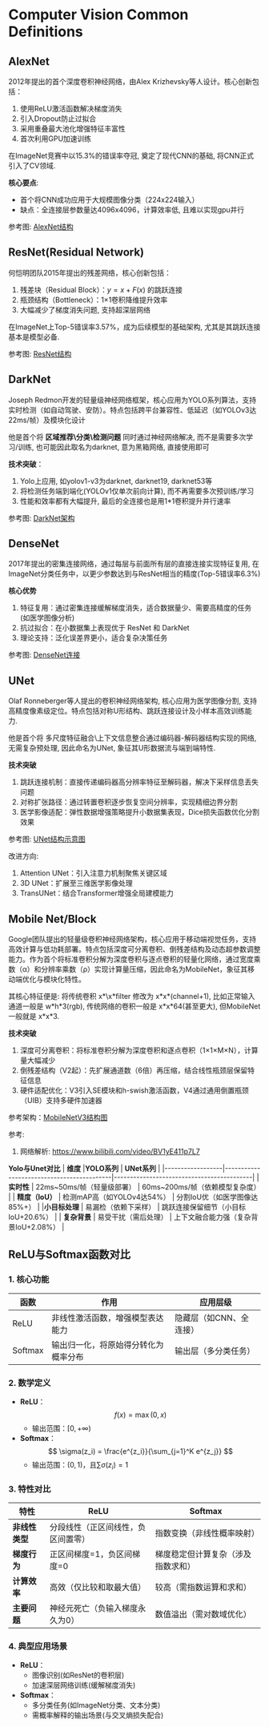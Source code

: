 # Computer Vision Common Definitions

## AlexNet  
2012年提出的首个深度卷积神经网络，由Alex Krizhevsky等人设计。核心创新包括：
1. 使用ReLU激活函数解决梯度消失
2. 引入Dropout防止过拟合
3. 采用重叠最大池化增强特征丰富性
4. 首次利用GPU加速训练

在ImageNet竞赛中以15.3%的错误率夺冠, 奠定了现代CNN的基础, 将CNN正式引入了CV领域.

​**核心要点**:
- 首个将CNN成功应用于大规模图像分类（224x224输入）
- 缺点：全连接层参数量达4096x4096，计算效率低, 且难以实现gpu并行

参考图: [AlexNet结构](https://upload.wikimedia.org/wikipedia/commons/a/ad/AlexNet_block_diagram.svg)

## ResNet(Residual Network)  
何恺明团队2015年提出的残差网络，核心创新包括：
1. 残差块（Residual Block）：$y = x + F(x)$ 的跳跃连接
2. 瓶颈结构（Bottleneck）：1×1卷积降维提升效率
3. 大幅减少了梯度消失问题, 支持超深层网络

在ImageNet上Top-5错误率3.57%，成为后续模型的基础架构, 尤其是其跳跃连接基本是模型必备.

参考图: [ResNet结构](https://upload.wikimedia.org/wikipedia/commons/b/ba/ResBlock.png)

## DarkNet  
Joseph Redmon开发的轻量级神经网络框架，核心应用为YOLO系列算法，支持实时检测（如自动驾驶、安防）。特点包括跨平台兼容性、低延迟（如YOLOv3达22ms/帧）及模块化设计

他是首个将 **区域推荐\分类\检测问题** 同时通过神经网络解决, 而不是需要多次学习/训练, 也可能因此取名为darknet, 意为黑箱网络, 直接使用即可


​**技术突破**​：
1. Yolo上应用, 如yolov1-v3为darknet, darknet19, darknet53等
2. 将检测任务端到端化(YOLOv1仅单次前向计算), 而不再需要多次预训练/学习
3. 性能和效率都有大幅提升, 最后的全连接也是用1*1卷积提升并行速率

参考图: [DarkNet架构](https://www.researchgate.net/profile/Girish-Darisi/publication/384670327/figure/fig1/AS:11431281282129012@1728195851210/DarkNet-19-Architecture.jpg)


## DenseNet  
2017年提出的密集连接网络，通过每层与前面所有层的直接连接实现特征复用, 在ImageNet分类任务中，以更少参数达到与ResNet相当的精度(Top-5错误率6.3%)

**核心优势**
1. 特征复用：通过密集连接缓解梯度消失，适合数据量少、需要高精度的任务(如医学图像分析)
2. 抗过拟合：在小数据集上表现优于 ResNet 和 DarkNet
3. 理论支持：泛化误差界更小，适合复杂决策任务

参考图: [DenseNet连接](https://www.researchgate.net/profile/Jian-Guan-24/publication/332522654/figure/fig3/AS:749240657661954@1555644301332/Framework-of-Densenet-which-contains-3-Dense-blocks-and-each-block-contains-16.ppm)


## UNet
Olaf Ronneberger等人提出的卷积神经网络架构, 核心应用为医学图像分割, 支持高精度像素级定位。特点包括对称U形结构、跳跃连接设计及小样本高效训练能力.

他是首个将 ​多尺度特征融合\上下文信息整合​ 通过编码器-解码器结构实现的网络, 无需复杂预处理, 因此命名为UNet, 象征其U形数据流与端到端特性.

**技术突破​**
1. 跳跃连接机制：直接传递编码器高分辨率特征至解码器，解决下采样信息丢失问题
2. 对称扩张路径：通过转置卷积逐步恢复空间分辨率，实现精细边界分割
3. 医学影像适配：弹性数据增强策略提升小数据集表现，Dice损失函数优化分割效果

参考图: [UNet结构示意图](https://ojs.sciltp.com/journals/public/journals/7/submission_411_412_coverImage_en_US.jpg)

改进方向​:
1. Attention UNet：引入注意力机制聚焦关键区域
2. 3D UNet：扩展至三维医学影像处理
3. TransUNet：结合Transformer增强全局建模能力


## Mobile Net/Block

Google团队提出的轻量级卷积神经网络架构，核心应用于移动端视觉任务，支持高效计算与低功耗部署。特点包括深度可分离卷积、倒残差结构及动态超参数调整能力。作为首个将标准卷积分解为深度卷积与逐点卷积的轻量化网络，通过宽度乘数（α）和分辨率乘数（ρ）实现计算量压缩，因此命名为MobileNet，象征其移动端优化与模块化特性。

其核心特征便是: 将传统卷积 x\*\x*filter 修改为 x\*x\*(channel+1), 比如正常输入通道一般是 w\*h\*3(rgb), 传统网络的卷积一般是 x\*x\*64(甚至更大), 但MobileNet一般就是 x\*x\*3.

**​技术突破​**
1. ​深度可分离卷积​：将标准卷积分解为深度卷积和逐点卷积（1×1×M×N），计算量大幅减少
2. ​倒残差结构​（V2起）：先扩展通道数（6倍）再压缩，结合线性瓶颈层保留特征信息
3. ​硬件适配优化​：V3引入SE模块和h-swish激活函数，V4通过通用倒置瓶颈（UIB）支持多硬件加速器

参考架构：[MobileNetV3结构图](https://ai-studio-static-online.cdn.bcebos.com/ab6da7ae97774c848572a1a8938d84aedc7a1387e5ae4d3ba334a0dc8131f1cc)

参考: 
1. 网络解析: https://www.bilibili.com/video/BV1yE411p7L7



**Yolo与Unet对比**
| ​**维度**​         | ​**YOLO系列**​                              | ​**UNet系列**​                              |
|------------------|-------------------------------------------|-------------------------------------------|
| ​**实时性**​       | 22ms~50ms/帧（轻量级部署）                | 60ms~200ms/帧（依赖模型复杂度）           |
| ​**精度（IoU）​**​  | 检测mAP高（如YOLOv4达54%）                | 分割IoU优（如医学图像达85%+）             |
| ​**小目标处理**​   | 易漏检（依赖下采样）                      | 跳跃连接保留细节（小目标IoU+20.6%）       |
| ​**复杂背景**​     | 易受干扰（需后处理）                      | 上下文融合能力强（复杂背景IoU+2.08%）     |



## ReLU与Softmax函数对比
### 1. ​**核心功能**​
| ​**函数**​  | ​**作用**​                                                                 | ​**应用层级**​       |
|-----------|--------------------------------------------------------------------------|--------------------|
| ReLU      | 非线性激活函数，增强模型表达能力                                         | 隐藏层（如CNN、全连接） |
| Softmax   | 输出归一化，将原始得分转化为概率分布                                     | 输出层（多分类任务）   |

### 2. ​**数学定义**​
- ​**ReLU**​：  
  $$ f(x) = \max(0, x) $$
  - 输出范围：$[0, +\infty)$
- ​**Softmax**​：  
  $$ \sigma(z_i) = \frac{e^{z_i}}{\sum_{j=1}^K e^{z_j}} $$
  - 输出范围：$(0,1)$，且$\sum \sigma(z_i)=1$

### 3. ​**特性对比**​
| ​**特性**​       | ​**ReLU**​                                | ​**Softmax**​                          |
|----------------|-----------------------------------------|--------------------------------------|
| ​**非线性类型**​ | 分段线性（正区间线性，负区间置零）       | 指数变换（非线性概率映射）           |
| ​**梯度行为**​   | 正区间梯度=1，负区间梯度=0              | 梯度稳定但计算复杂（涉及指数求和）   |
| ​**计算效率**​   | 高效（仅比较和取最大值）                | 较高（需指数运算和求和）             |
| ​**主要问题**​   | 神经元死亡（负输入梯度永久为0）          | 数值溢出（需对数域优化）             |

### 4. ​**典型应用场景**​
- ​**ReLU**​：  
  - 图像识别(如ResNet的卷积层)
  - 加速深层网络训练(缓解梯度消失)
- ​**Softmax**​：  
  - 多分类任务(如ImageNet分类、文本分类)
  - 需概率解释的输出场景(与交叉熵损失配合)

